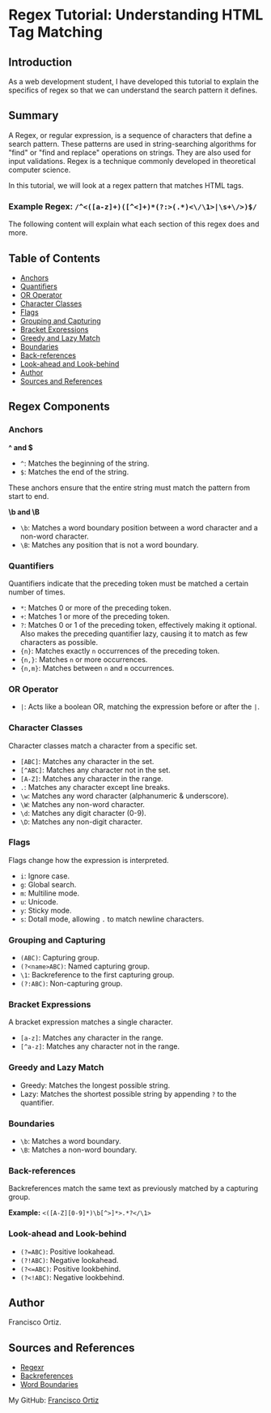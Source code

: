 # Regex Tutorial: Understanding HTML Tag Matching

## Introduction
As a web development student, I have developed this tutorial to explain the specifics of regex so that we can understand the search pattern it defines.

## Summary
A Regex, or regular expression, is a sequence of characters that define a search pattern. These patterns are used in string-searching algorithms for "find" or "find and replace" operations on strings. They are also used for input validations. Regex is a technique commonly developed in theoretical computer science.

In this tutorial, we will look at a regex pattern that matches HTML tags.

### Example Regex: `/^<([a-z]+)([^<]+)*(?:>(.*)<\/\1>|\s+\/>)$/`

The following content will explain what each section of this regex does and more.

## Table of Contents
- [Anchors](#anchors)
- [Quantifiers](#quantifiers)
- [OR Operator](#or-operator)
- [Character Classes](#character-classes)
- [Flags](#flags)
- [Grouping and Capturing](#grouping-and-capturing)
- [Bracket Expressions](#bracket-expressions)
- [Greedy and Lazy Match](#greedy-and-lazy-match)
- [Boundaries](#boundaries)
- [Back-references](#back-references)
- [Look-ahead and Look-behind](#look-ahead-and-look-behind)
- [Author](#author)
- [Sources and References](#sources-and-references)

## Regex Components

### Anchors
**^ and $**
- `^`: Matches the beginning of the string.
- `$`: Matches the end of the string.

These anchors ensure that the entire string must match the pattern from start to end.

**\b and \B**
- `\b`: Matches a word boundary position between a word character and a non-word character.
- `\B`: Matches any position that is not a word boundary.

### Quantifiers
Quantifiers indicate that the preceding token must be matched a certain number of times.

- `*`: Matches 0 or more of the preceding token.
- `+`: Matches 1 or more of the preceding token.
- `?`: Matches 0 or 1 of the preceding token, effectively making it optional. Also makes the preceding quantifier lazy, causing it to match as few characters as possible.
- `{n}`: Matches exactly `n` occurrences of the preceding token.
- `{n,}`: Matches `n` or more occurrences.
- `{n,m}`: Matches between `n` and `m` occurrences.

### OR Operator
- `|`: Acts like a boolean OR, matching the expression before or after the `|`.

### Character Classes
Character classes match a character from a specific set.

- `[ABC]`: Matches any character in the set.
- `[^ABC]`: Matches any character not in the set.
- `[A-Z]`: Matches any character in the range.
- `.`: Matches any character except line breaks.
- `\w`: Matches any word character (alphanumeric & underscore).
- `\W`: Matches any non-word character.
- `\d`: Matches any digit character (0-9).
- `\D`: Matches any non-digit character.

### Flags
Flags change how the expression is interpreted.

- `i`: Ignore case.
- `g`: Global search.
- `m`: Multiline mode.
- `u`: Unicode.
- `y`: Sticky mode.
- `s`: Dotall mode, allowing `.` to match newline characters.

### Grouping and Capturing
- `(ABC)`: Capturing group.
- `(?<name>ABC)`: Named capturing group.
- `\1`: Backreference to the first capturing group.
- `(?:ABC)`: Non-capturing group.

### Bracket Expressions
A bracket expression matches a single character.

- `[a-z]`: Matches any character in the range.
- `[^a-z]`: Matches any character not in the range.

### Greedy and Lazy Match
- Greedy: Matches the longest possible string.
- Lazy: Matches the shortest possible string by appending `?` to the quantifier.

### Boundaries
- `\b`: Matches a word boundary.
- `\B`: Matches a non-word boundary.

### Back-references
Backreferences match the same text as previously matched by a capturing group.

**Example:** `<([A-Z][0-9]*)\b[^>]*>.*?</\1>`

### Look-ahead and Look-behind
- `(?=ABC)`: Positive lookahead.
- `(?!ABC)`: Negative lookahead.
- `(?<=ABC)`: Positive lookbehind.
- `(?<!ABC)`: Negative lookbehind.

## Author
Francisco Ortiz.

## Sources and References
- [Regexr](https://regexr.com/)
- [Backreferences](https://www.regular-expressions.info/backref.html)
- [Word Boundaries](https://www.regular-expressions.info/wordboundaries.html)

My GitHub: [Francisco Ortiz](https://github.com/ortzfrancisco)
